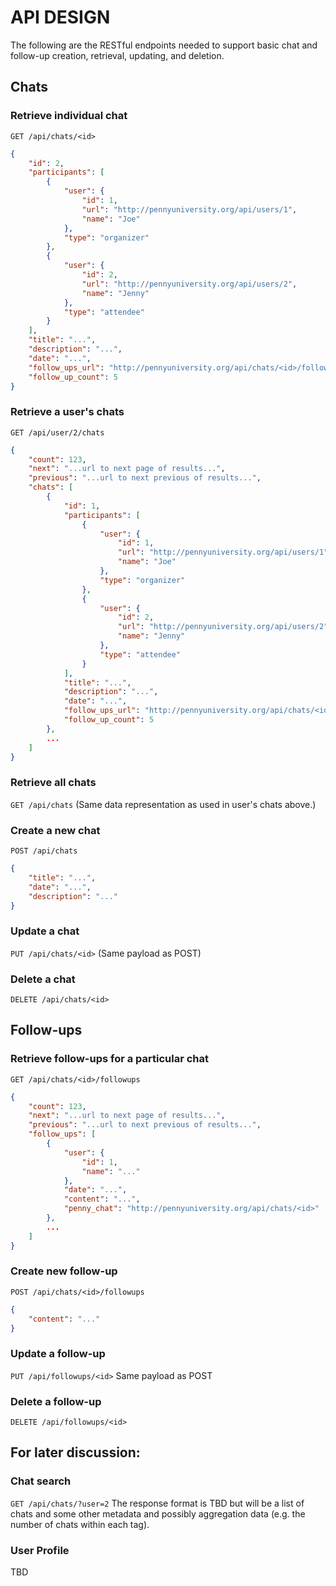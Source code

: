# API DESIGN

The following are the RESTful endpoints needed to support basic chat and follow-up creation, retrieval, updating, and deletion.

## Chats

### Retrieve individual chat
`GET /api/chats/<id>`
```json
{
    "id": 2,
    "participants": [
        {
            "user": {
                "id": 1,
                "url": "http://pennyuniversity.org/api/users/1",
                "name": "Joe"
            },
            "type": "organizer"
        },
        {
            "user": {
                "id": 2,
                "url": "http://pennyuniversity.org/api/users/2",
                "name": "Jenny"
            },
            "type": "attendee"
        }
    ],
    "title": "...",
    "description": "...",
    "date": "...",
    "follow_ups_url": "http://pennyuniversity.org/api/chats/<id>/followups",
    "follow_up_count": 5
}
```

### Retrieve a user's chats
`GET /api/user/2/chats`
```json
{
    "count": 123,
    "next": "...url to next page of results...",
    "previous": "...url to next previous of results...",
    "chats": [
        {
            "id": 1,
            "participants": [
                {
                    "user": {
                        "id": 1,
                        "url": "http://pennyuniversity.org/api/users/1",
                        "name": "Joe"
                    },
                    "type": "organizer"
                },
                {
                    "user": {
                        "id": 2,
                        "url": "http://pennyuniversity.org/api/users/2",
                        "name": "Jenny"
                    },
                    "type": "attendee"
                }
            ],
            "title": "...",
            "description": "...",
            "date": "...",
            "follow_ups_url": "http://pennyuniversity.org/api/chats/<id>/followups",
            "follow_up_count": 5
        },
        ...
    ]
}
```

### Retrieve all chats
`GET /api/chats`
(Same data representation as used in user's chats above.)


### Create a new chat
`POST /api/chats`
```json
{
    "title": "...",
    "date": "...",
    "description": "..."
}
```

### Update a chat
`PUT /api/chats/<id>`
(Same payload as POST)

### Delete a chat
`DELETE /api/chats/<id>`


## Follow-ups

### Retrieve follow-ups for a particular chat
`GET /api/chats/<id>/followups`
```json
{
    "count": 123,
    "next": "...url to next page of results...",
    "previous": "...url to next previous of results...",
    "follow_ups": [
        {
            "user": {
                "id": 1,
                "name": "..."
            },
            "date": "...",
            "content": "...",
            "penny_chat": "http://pennyuniversity.org/api/chats/<id>"
        },
        ...
    ]
}
```

### Create new follow-up
`POST /api/chats/<id>/followups`
```json
{
    "content": "..."
}
```


### Update a follow-up
`PUT /api/followups/<id>`
Same payload as POST


### Delete a follow-up
`DELETE /api/followups/<id>`


## For later discussion:

### Chat search
`GET /api/chats/?user=2`
The response format is TBD but will be a list of chats and some other metadata and possibly aggregation data (e.g. the number of chats within each tag).

### User Profile
TBD
